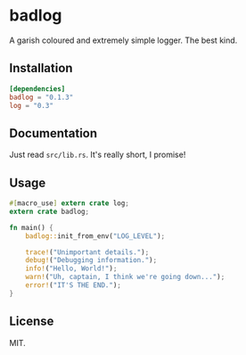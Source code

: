 # badlog

A garish coloured and extremely simple logger. The best kind.

## Installation

```toml
[dependencies]
badlog = "0.1.3"
log = "0.3"
```

## Documentation

Just read `src/lib.rs`. It's really short, I promise!

## Usage

```rust
#[macro_use] extern crate log;
extern crate badlog;

fn main() {
    badlog::init_from_env("LOG_LEVEL");

    trace!("Unimportant details.");
    debug!("Debugging information.");
    info!("Hello, World!");
    warn!("Uh, captain, I think we're going down...");
    error!("IT'S THE END.");
}
```

## License

MIT.

